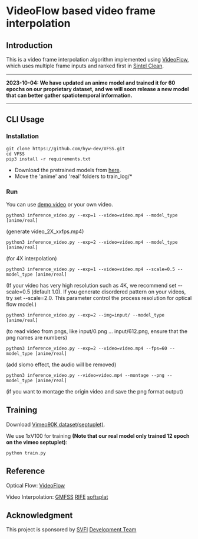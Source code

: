 # VideoFlow based video frame interpolation
## Introduction
This is a video frame interpolation algorithm implemented using [VideoFlow](https://github.com/XiaoyuShi97/VideoFlow), which uses multiple frame inputs and ranked first in [Sintel Clean](http://sintel.is.tue.mpg.de/quant?metric_id=0&selected_pass=1).

---

**2023-10-04: We have updated an anime model and trained it for 60 epochs on our proprietary dataset, and we will soon release a new model that can better gather spatiotemporal information.**

---

## CLI Usage

### Installation

```
git clone https://github.com/hyw-dev/VFSS.git
cd VFSS
pip3 install -r requirements.txt
```

* Download the pretrained models from [here](https://drive.google.com/drive/folders/14ipRJCDBaiS1JUW-iGetTzAXgdeLVTB0?usp=sharing). 
* Move the 'anime' and 'real' folders to train_log/\*

### Run

You can use [demo video](https://drive.google.com/file/d/1i3xlKb7ax7Y70khcTcuePi6E7crO_dFc/view?usp=sharing) or your own video. 
```
python3 inference_video.py --exp=1 --video=video.mp4 --model_type [anime/real]
```
(generate video_2X_xxfps.mp4)
```
python3 inference_video.py --exp=2 --video=video.mp4 --model_type [anime/real]
```
(for 4X interpolation)
```
python3 inference_video.py --exp=1 --video=video.mp4 --scale=0.5 --model_type [anime/real]
```
(If your video has very high resolution such as 4K, we recommend set --scale=0.5 (default 1.0). If you generate disordered pattern on your videos, try set --scale=2.0. This parameter control the process resolution for optical flow model.)
```
python3 inference_video.py --exp=2 --img=input/ --model_type [anime/real]
```
(to read video from pngs, like input/0.png ... input/612.png, ensure that the png names are numbers)
```
python3 inference_video.py --exp=2 --video=video.mp4 --fps=60 --model_type [anime/real]
```
(add slomo effect, the audio will be removed)
```
python3 inference_video.py --video=video.mp4 --montage --png --model_type [anime/real]
```
(if you want to montage the origin video and save the png format output)

## Training
Download [Vimeo90K dataset(septuplet)](http://toflow.csail.mit.edu/index.html#septuplet).

We use 1xV100 for training **(Note that our real model only trained 12 epoch on the vimeo septuplet)**: 
```
python train.py
```

## Reference

Optical Flow:
[VideoFlow](https://github.com/XiaoyuShi97/VideoFlow)

Video Interpolation: 
[GMFSS](https://github.com/98mxr/GMFSS_Fortuna)   [RIFE](https://github.com/megvii-research/ECCV2022-RIFE)   [softsplat](https://github.com/sniklaus/softmax-splatting)

## Acknowledgment
This project is sponsored by [SVFI](https://steamcommunity.com/app/1692080) [Development Team](https://github.com/Justin62628/Squirrel-RIFE)
